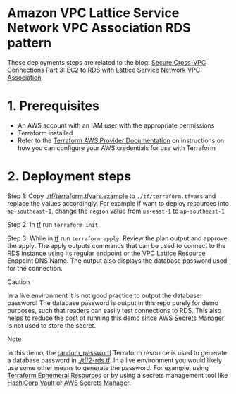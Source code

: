 # Amazon VPC Lattice Service Network VPC Association RDS pattern

These deployments steps are related to the blog: [Secure Cross-VPC Connections Part 3: EC2 to RDS with Lattice Service Network VPC Association]()

# 1. Prerequisites

- An AWS account with an IAM user with the appropriate permissions
- Terraform installed
- Refer to the [Terraform AWS Provider Documentation](https://registry.terraform.io/providers/hashicorp/aws/latest/docs#environment-variables) on instructions on how you can configure your AWS credentials for use with Terraform

# 2. Deployment steps

Step 1: Copy [./tf/terraform.tfvars.example](./tf/terraform.tfvars.example) to `./tf/terraform.tfvars` and replace the values accordingly. For example if want to deploy resources into `ap-southeast-1`, change the `region` value from `us-east-1` to `ap-southeast-1`

Step 2: In [tf](./tf/) run `terraform init`

Step 3: While in [tf](./tf/) run `terraform apply`. Review the plan output and approve the apply. The apply outputs commands that can be used to connect to the RDS instance using its regular endpoint or the VPC Lattice Resource Endpoint DNS Name. The output also displays the database password used for the connection.

> [!CAUTION]
> In a live environment it is not good practice to output the database password! The database password is output in this repo purely for demo purposes, such that readers can easily test connections to RDS. This also helps to reduce the cost of running this demo since [AWS Secrets Manager](https://aws.amazon.com/secrets-manager/) is not used to store the secret.

> [!NOTE]
> In this demo, the [random_password](https://registry.terraform.io/providers/hashicorp/random/latest/docs/resources/password) Terraform resource is used to generate a database password in [./tf/2-rds.tf](./tf/2-rds.tf). In a live environment you would likely use some other means to generate the password. For example, using [Terraform Ephemeral Resources](https://developer.hashicorp.com/terraform/language/resources/ephemeral) or by using a secrets management tool like [HashiCorp Vault](https://www.hashicorp.com/en/products/vault) or [AWS Secrets Manager](https://aws.amazon.com/secrets-manager/).